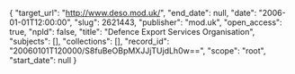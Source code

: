 {
  "target_url": "http://www.deso.mod.uk/", 
  "end_date": null, 
  "date": "2006-01-01T12:00:00", 
  "slug": 2621443, 
  "publisher": "mod.uk", 
  "open_access": true, 
  "npld": false, 
  "title": "Defence Export Services Organisation", 
  "subjects": [], 
  "collections": [], 
  "record_id": "20060101T120000/S8fuBeOBpMXJJjTUjdLh0w==", 
  "scope": "root", 
  "start_date": null
}

